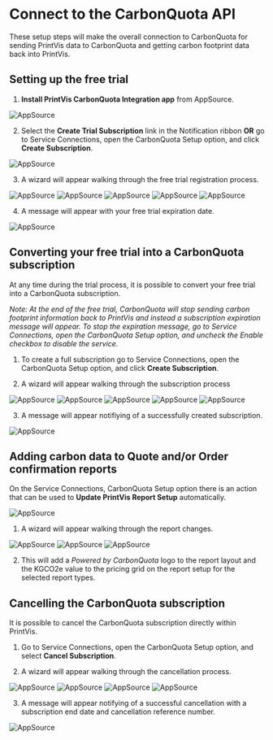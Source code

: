 # Connect to the CarbonQuota API

These setup steps will make the overall connection to CarbonQuota for sending PrintVis data to CarbonQuota and getting carbon footprint data back into PrintVis.

## Setting up the free trial

1. **Install PrintVis CarbonQuota Integration app** from AppSource.

![AppSource](.assets/CQSetup1.jpg)

2. Select the **Create Trial Subscription** link in the Notification ribbon **OR** go to Service Connections, open the CarbonQuota Setup option, and click **Create Subscription**.

![AppSource](.assets/CQSetup2.jpg)

3. A wizard will appear walking through the free trial registration process.

![AppSource](.assets/CQSetup3.jpg)
![AppSource](.assets/CQSetup4.jpg)
![AppSource](.assets/CQSetup5.jpg)
![AppSource](.assets/CQSetup6.jpg)
![AppSource](.assets/CQSetup7.jpg)

4. A message will appear with your free trial expiration date.

![AppSource](.assets/CQSetup8.jpg)

## Converting your free trial into a CarbonQuota subscription

At any time during the trial process, it is possible to convert your free trial into a CarbonQuota subscription. 

*Note: At the end of the free trial, CarbonQuota will stop sending carbon footprint information back to PrintVis and instead a subscription expiration message will appear. To stop the expiration message, go to Service Connections, open the CarbonQuota Setup option, and uncheck the Enable checkbox to disable the service.*

1. To create a full subscription go to Service Connections, open the CarbonQuota Setup option, and click **Create Subscription**.

2. A wizard will appear walking through the subscription process

![AppSource](.assets/CQSetup9.jpg)
![AppSource](.assets/CQSetup10.jpg)
![AppSource](.assets/CQSetup11.jpg)
![AppSource](.assets/CQSetup12.jpg)
![AppSource](.assets/CQSetup13.jpg)

3. A message will appear notifiying of a successfully created subscription.

![AppSource](.assets/CQSetup14.jpg)

## Adding carbon data to Quote and/or Order confirmation reports

On the Service Connections, CarbonQuota Setup option there is an action that can be used to **Update PrintVis Report Setup** automatically.

![AppSource](.assets/CQSetup15.jpg)

1. A wizard will appear walking through the report changes.

![AppSource](.assets/CQSetup16.jpg)
![AppSource](.assets/CQSetup17.jpg)
![AppSource](.assets/CQSetup18.jpg)

2. This will add a *Powered by CarbonQuota* logo to the report layout and the KGCO2e value to the pricing grid on the report setup for the selected report types.

## Cancelling the CarbonQuota subscription

It is possible to cancel the CarbonQuota subscription directly within PrintVis.

1. Go to Service Connections, open the CarbonQuota Setup option, and select **Cancel Subscription**.

2. A wizard will appear walking through the cancellation process.

![AppSource](.assets/CQSetup19.jpg)
![AppSource](.assets/CQSetup20.jpg)
![AppSource](.assets/CQSetup21.jpg)
![AppSource](.assets/CQSetup22.jpg)

3. A message will appear notifying of a successful cancellation with a subscription end date and cancellation reference number.

![AppSource](.assets/CQSetup23.jpg)




